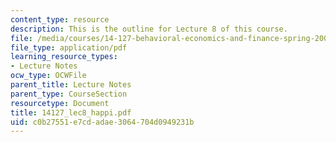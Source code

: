 ```yaml
---
content_type: resource
description: This is the outline for Lecture 8 of this course.
file: /media/courses/14-127-behavioral-economics-and-finance-spring-2004/c0b27551e7cdadae3064704d0949231b_14127_lec8_happi.pdf
file_type: application/pdf
learning_resource_types:
- Lecture Notes
ocw_type: OCWFile
parent_title: Lecture Notes
parent_type: CourseSection
resourcetype: Document
title: 14127_lec8_happi.pdf
uid: c0b27551-e7cd-adae-3064-704d0949231b
---
```

